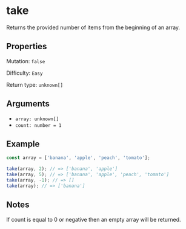 # take

Returns the provided number of items from the beginning of an array.

## Properties

Mutation: `false`

Difficulty: `Easy`

Return type: `unknown[]`

## Arguments

- `array: unknown[]`
- `count: number = 1`

## Example

```typescript
const array = ['banana', 'apple', 'peach', 'tomato'];

take(array, 2); // => ['banana', 'apple']
take(array, 5); // => ['banana', 'apple', 'peach', 'tomato']
take(array, -1); // => []
take(array); // => ['banana']
```

## Notes

If count is equal to 0 or negative then an empty array will be returned.
